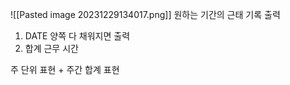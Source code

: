 ![[Pasted image 20231229134017.png]]
원하는 기간의 근태 기록 출력
1. DATE 양쪽 다 채워지면 출력
2. 합계 근무 시간

주 단위 표현 + 주간 합계 표현
